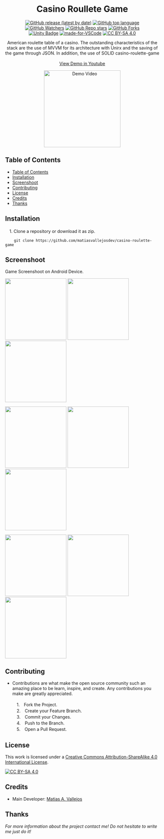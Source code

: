 <h1 align="center"> Casino Roullete Game </h1>
  
  <div align="center">

  [![GitHub release (latest by date)](https://img.shields.io/github/v/release/matiasvallejosdev/casino-roulette-game)](https://github.com/matiasvallejosdev/casino-roulette-game)
  [![GitHub top language](https://img.shields.io/github/languages/top/matiasvallejosdev/casino-roulette-game?color=1081c2)](https://github.com/matiasvallejosdev/casino-roulette-game/search?l=c%23)
  [![GitHub Watchers](https://img.shields.io/github/watchers/matiasvallejosdev/casino-roulette-game?color=4cc51e)](https://github.com/matiasvallejosdev/casino-roulette-game/watchers)
  [![GitHub Repo stars](https://img.shields.io/github/stars/matiasvallejosdev/casino-roulette-game?color=4cc51e)](https://github.com/matiasvallejosdev/casino-roulette-game/stargazers)
  [![GitHub Forks](https://img.shields.io/github/forks/matiasvallejosdev/casino-roulette-game?color=4cc51e)](https://github.com/matiasvallejosdev/casino-roulette-game/network/members)
  <br />
  [![Unity Badge](http://img.shields.io/badge/-Unity3D_2020.3.5f1-000?logo=unity&link=https://unity.com/)](https://unity.com/)
  [![made-for-VSCode](https://img.shields.io/badge/Made%20for-VSCode-1f425f.svg)](https://code.visualstudio.com/)
  [![CC BY-SA 4.0][cc-by-sa-shield]][cc-by-sa]
  </div>
  
  <p align="center">
American roulette table of a casino. The outstanding characteristics of the stack are the use of MVVM for its architecture with Unirx and the saving of the game through JSON. In addition, the use of SOLID casino-roulette-game <br /><br />
    <a href="https://youtu.be/5RKrxPUl-cg" target="_blank">View Demo in Youtube</a> <br />
      <p align="center">
      <a href="https://youtu.be/5RKrxPUl-cg" rel="nofollow">
      <img src="https://github.com/matiasvallejosdev/casino-roulette-game/blob/master/Project.Docs/Gif(1).gif?raw=true" alt="Demo Video" width="250">
    </a>
  </p>
    
  </p>
</p>

## Table of Contents

- [Table of Contents](#table-of-contents)
- [Installation](#installation)
- [Screenshoot](#screenshoot)
- [Contributing](#contributing)
- [License](#license)
- [Credits](#credits)
- [Thanks](#thanks)
  
## Installation
　1. Clone a repository or download it as zip.
```
    git clone https://github.com/matiasvallejosdev/casino-roulette-game
```
## Screenshoot
Game Screenshoot on Android Device.
<p>
  <p>
    <a rel="nofollow">
    <img src="https://github.com/matiasvallejosdev/casino-roulette-game/blob/master/Project.Docs/Screenshoot%20(7).jpg?raw=true" width="200">
    </a>
    <a rel="nofollow">
    <img src="https://github.com/matiasvallejosdev/casino-roulette-game/blob/master/Project.Docs/Screenshoot%20(4).jpg?raw=true" width="200">
    </a>
    <a rel="nofollow">
    <img src="https://github.com/matiasvallejosdev/casino-roulette-game/blob/master/Project.Docs/Screenshoot%20(3).jpg?raw=true" width="200">
    </a>
  </p>
  <p>
    <a rel="nofollow">
    <img src="https://github.com/matiasvallejosdev/casino-roulette-game/blob/master/Project.Docs/Screenshoot%20(2).jpg?raw=true" width="200">
    </a>
    <a rel="nofollow">
    <img src="https://github.com/matiasvallejosdev/casino-roulette-game/blob/master/Project.Docs/Screenshoot%20(5).jpg?raw=true" width="200">
    </a>
    <a rel="nofollow">
    <img src="https://github.com/matiasvallejosdev/casino-roulette-game/blob/master/Project.Docs/Screenshoot%20(6).jpg?raw=true" width="200">
    </a>
  </p>
  <p>
    <a rel="nofollow">
    <img src="https://github.com/matiasvallejosdev/casino-roulette-game/blob/master/Project.Docs/Screenshoot%20(1).jpg?raw=true" width="200">
    </a>
    <a rel="nofollow">
    <img src="https://github.com/matiasvallejosdev/casino-roulette-game/blob/master/Project.Docs/Screenshoot%20(8).jpg?raw=true" width="200">
    </a>
    <a rel="nofollow">
    <img src="https://github.com/matiasvallejosdev/casino-roulette-game/blob/master/Project.Docs/Screenshoot%20(9).jpg?raw=true" width="200">
    </a>
  </p>

## Contributing

* Contributions are what make the open source community such an amazing place to be learn, inspire, and create. Any contributions you make are greatly appreciated. <br /><br />
　1.　Fork the Project. <br />
　2.　Create your Feature Branch. <br />
　3.　Commit your Changes. <br />
　4.　Push to the Branch. <br />
　5.　Open a Pull Request. <br />

## License
This work is licensed under a
[Creative Commons Attribution-ShareAlike 4.0 International License][cc-by-sa].

[![CC BY-SA 4.0][cc-by-sa-image]][cc-by-sa]

[cc-by-sa]: http://creativecommons.org/licenses/by-sa/4.0/
[cc-by-sa-image]: https://licensebuttons.net/l/by-sa/4.0/88x31.png
[cc-by-sa-shield]: https://img.shields.io/badge/License-CC%20BY--SA%204.0-lightgrey.svg

## Credits

- Main Developer: [Matias A. Vallejos](https://www.linkedin.com/in/matiasvallejos/)

## Thanks

_For more information about the project contact me! Do not hesitate to write me just do it!_

